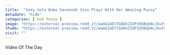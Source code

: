 ```yaml
---
title:  "Sexy Solo Babe Savannah Sixx Plays With Her Amazing Pussy"
metadate: "hide"
categories: [ God Pussy ]
image: "https://external-preview.redd.it/wwmG1GDlfG8Ah2IUP3dSBqbNcJkuFufZ_v7AUjrdAoY.jpg?auto=webp&s=9a246fff10452ecf87914ccc1024790a8f30574c"
thumb: "https://external-preview.redd.it/wwmG1GDlfG8Ah2IUP3dSBqbNcJkuFufZ_v7AUjrdAoY.jpg?width=960&crop=smart&auto=webp&s=9f9f444a57c15e3b34a06d7698d3955fab12e8e2"
visit: ""
---
```

Video Of The Day
